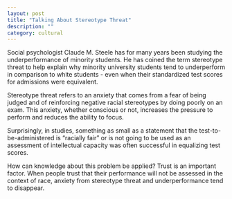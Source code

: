 ```yaml
---
layout: post
title: "Talking About Stereotype Threat"
description: ""
category: cultural
---
```


Social psychologist Claude M. Steele has for many years been studying the underperformance of minority students. He has coined the term stereotype threat to help explain why minority university students tend to underperform in comparison to white students - even when their standardized test scores for admissions were equivalent.

Stereotype threat refers to an anxiety that comes from a fear of being judged and of reinforcing negative racial stereotypes by doing poorly on an exam. This anxiety, whether conscious or not, increases the pressure to perform and reduces the ability to focus.

Surprisingly, in studies, something as small as a statement that the test-to-be-administered is “racially fair” or is not going to be used as an assessment of intellectual capacity was often successful in equalizing test scores.

How can knowledge about this problem be applied? Trust is an important factor. When people trust that their performance will not be assessed in the context of race, anxiety from stereotype threat and underperformance tend to disappear.